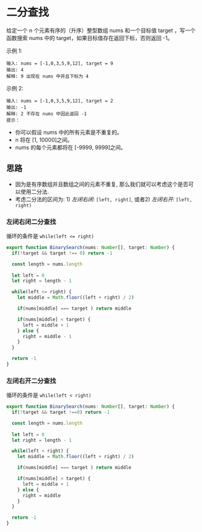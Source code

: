 
# 二分查找

给定一个 n 个元素有序的（升序）整型数组 nums 和一个目标值 target  ，写一个函数搜索 nums 中的 target，如果目标值存在返回下标，否则返回 -1。

示例 1:
```
输入: nums = [-1,0,3,5,9,12], target = 9     
输出: 4       
解释: 9 出现在 nums 中并且下标为 4     
```

示例 2:
```
输入: nums = [-1,0,3,5,9,12], target = 2     
输出: -1        
解释: 2 不存在 nums 中因此返回 -1        
提示：
```

* 你可以假设 nums 中的所有元素是不重复的。
* n 将在 [1, 10000]之间。
* nums 的每个元素都将在 [-9999, 9999]之间。

## 思路

* 因为是有序数组并且数组之间的元素不重复, 那么我们就可以考虑这个是否可以使用二分法.
* 考虑二分法的区间为: 1) *左闭右闭*: `[left, right]`, 或者2) *左闭右开*: `[left, right)`


### 左闭右闭二分查找

循环的条件是 `while(left <= right)`
```typescript 
export function BinarySearch(nums: Number[], target: Number) {
  if(!target && target !== 0) return -1

  const length = nums.length  
  
  let left = 0 
  let right = length - 1 

  while(left <= right) {
    let middle = Math.floor((left + right) / 2)

    if(nums[middle] === target ) return middle

    if(nums[middle] < target) {
      left = middle + 1
    } else {
      right = middle - 1 
    }
  } 

  return -1 
}
```

### 左闭右开二分查找

循环的条件是 `while(left < right)`
```typescript
export function BinarySearch(nums: Number[], target: Number) {
  if(!target && target !==0) return -1

  const length = nums.length  
  
  let left = 0 
  let right = length - 1 

  while(left < right) {
    let middle = Math.floor((left + right) / 2)

    if(nums[middle] === target ) return middle

    if(nums[middle] < target) {
      left = middle + 1
    } else {
      right = middle 
    }
  } 

  return -1 
}
```

